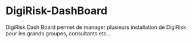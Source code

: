 # DigiRisk-DashBoard
DigiRisk Dash Board permet de manager plusieurs installation de DigiRisk pour les grands groupes, consultants etc...
